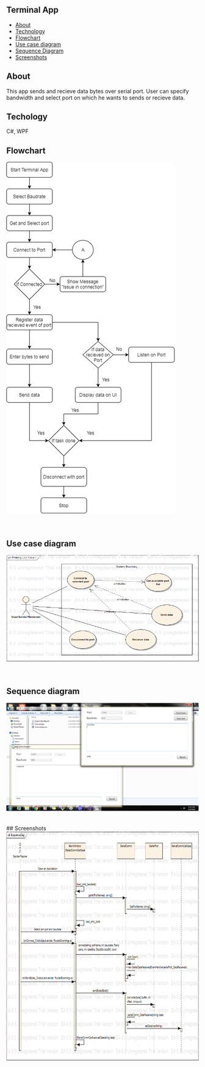## Terminal App

* [About](#about)
* [Technology](#technology)
* [Flowchart](#flowchart)
* [Use case diagram](#use-case-diagram)
* [Sequence Diagram](#sequence-diagram)
* [Screenshots](#screenshots)

## About

This app sends and recieve data bytes over serial port.
User can specify bandwidth and select port on which he wants to sends or recieve data.

## Techology

C#, WPF

## Flowchart

<img src="https://raw.githubusercontent.com/SapnaPanjabi/Projects/master/Documentation/TerminalApp%20Flowchart.jpg">
<br><br><br>

## Use case diagram

<img src="https://raw.githubusercontent.com/SapnaPanjabi/Projects/master/Documentation/UseCaseDiag.bmp">
<br><br><br>

## Sequence diagram

<img src="https://raw.githubusercontent.com/SapnaPanjabi/Projects/master/Documentation/final%20output.png">
<br><br><br>
## Screenshots

<img align="left" height = "600" width ="1024" src="https://raw.githubusercontent.com/SapnaPanjabi/Projects/master/Documentation/SequenceDiag.bmp">
